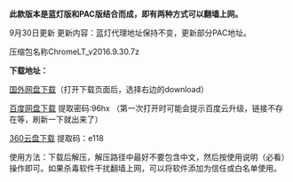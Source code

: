 **此款版本是蓝灯版和PAC版结合而成，即有两种方式可以翻墙上网。**

9月30日更新 更新内容：蓝灯代理地址保持不变，更新部分PAC地址。

压缩包名称ChromeLT_v2016.9.30.7z 

**下载地址：**

[国外网盘下载](https://mega.nz/#!BgJkgAIA!jvOA1O9oiXqe5W7woF5w-6kQuN6oFTn4v7B92hK7G3M)（打开下载页面后，选择右边的download）

[百度网盘下载](http://pan.baidu.com/s/1skWO9C5) 提取密码:96hx （第一次打开时可能会提示百度云升级，链接不存在等，刷新一下就出来了）

[360云盘下载](https://yunpan.cn/ckN3ErYjWpasY) 提取码：e118


使用方法：下载后解压，解压路径中最好不要包含中文，然后按使用说明（必看）操作即可。如果杀毒软件干扰翻墙上网，可以将软件添加为信任或白名单使用。

